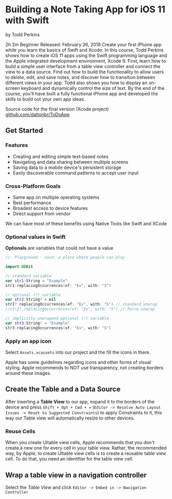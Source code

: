 # Building a Note Taking App for iOS 11 with Swift

by Todd Perkins

2h 2m  Beginner  Released: February 26, 2018
Create your first iPhone app while you learn the basics of Swift and Xcode. In this course, Todd Perkins shows how to create iOS 11 apps using the Swift programming language and the Apple integrated development environment, Xcode 9. First, learn how to build a simple user interface from a table view controller and connect the view to a data source. Find out how to build the functionality to allow users to delete, edit, and save notes, and discover how to transition between different views in your app. Todd also shows you how to display an on-screen keyboard and dynamically control the size of text. By the end of the course, you'll have built a fully functional iPhone app and developed the skills to build out your own app ideas.

Source code for the final version (Xcode project) [github.com/daltonbr/ToDoApp](https://github.com/daltonbr/ToDoApp)

## Get Started

### Features

* Creating and editing simple text-based notes
* Navigating and data sharing between multiple screens
* Saving data to a mobile device's persistent storage
* Easily discoverable command patterns to accept user input

### Cross-Platform Goals

* Same app on multiple operating systems
* Best performance
* Broadest access to device features
* Direct support from vendor

We can have most of these benefits using Native Tools like Swift and XCode

### Optional values in Swift

**Optionals** are variables that could not have a value

```swift
//: Playground - noun: a place where people can play

import UIKit

// standard variable
var str1:String = "Example"
str1.replacingOccurrences(of: "Ex", with: "S")

// optional (?) variable
var str2:String? = nil
str2?.replacingOccurrences(of: "Ex", with: "S") // standard unwrap
//str2!.replacingOccurrences(of: "Ex", with: "S") // force unwrap

// implicitly unwrapped optional (!) variable
var str3:String! = "Example"
str3.replacingOccurrences(of: "Ex", with: "S")
```

### Apply an app icon

Select `Assets.xcassets` into our project and the fill the icons in there.

Apple has some guidelines regarding icons and other forms of visual styling.
Apple recommends to NOT use transparency, not creating borders around these images.

## Create the Table and a Data Source

After inserting a **Table View** to our app, expand it to the borders of the device and press `Shift + Opt + Cmd + =` (`Editor -> Resolve Auto Layout Issues -> Reset to Suggested Constraints`) to apply Constraints to it, this way our Table view will automatically resize to other devices.

### Reuse Cells

When you create UItable view cells, Apple recommends that you don't create a new one for every cell in your table view. Rather, the recommended way, by Apple, to create UItable view cells is to create a reusable table view cell. To do that, you need an identifier for the table view cell.

## Wrap a table view in a navigation controller

Select the *Table View* and click `Editor -> Embed in -> Navigation Controller`
